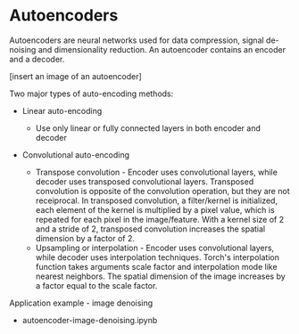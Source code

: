 # Autoencoders

Autoencoders are neural networks used for data compression, signal de-noising and dimensionality reduction. An autoencoder contains an encoder and a decoder.

[insert an image of an autoencoder]

Two major types of auto-encoding methods:

* Linear auto-encoding
  * Use only linear or fully connected layers in both encoder and decoder

* Convolutional auto-encoding
  * Transpose convolution - Encoder uses convolutional layers, while decoder uses transposed convolutional layers. Transposed convolution is opposite of the convolution operation, but they are not receiprocal. In transposed convolution, a filter/kernel is initialized, each element of the kernel is multiplied by a pixel value, which is repeated for each pixel in the image/feature. With a kernel size of 2 and a stride of 2, transposed convolution increases the spatial dimension by a factor of 2.
  * Upsampling or interpolation - Encoder uses convolutional layers, while decoder uses interpolation techniques. Torch's interpolation function takes arguments scale factor and interpolation mode like nearest neighbors. The spatial dimension of the image increases by a factor equal to the scale factor.

Application example - image denoising
 * autoencoder-image-denoising.ipynb

